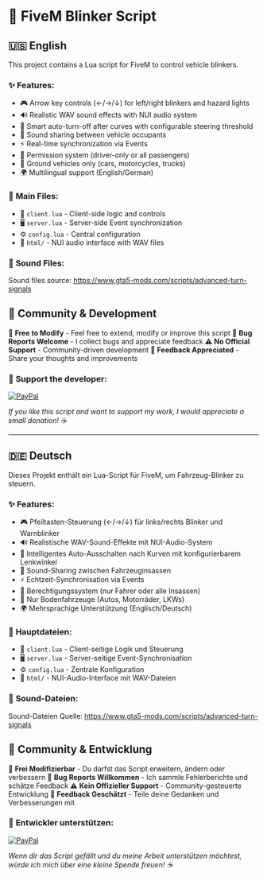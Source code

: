 # 🚗 FiveM Blinker Script

## 🇺🇸 English

This project contains a Lua script for FiveM to control vehicle blinkers.

### ✨ **Features:**

- 🎮 Arrow key controls (←/→/↓) for left/right blinkers and hazard lights
- 🔊 Realistic WAV sound effects with NUI audio system
- 🧠 Smart auto-turn-off after curves with configurable steering threshold
- 👥 Sound sharing between vehicle occupants
- ⚡ Real-time synchronization via Events
- 🔐 Permission system (driver-only or all passengers)
- 🚙 Ground vehicles only (cars, motorcycles, trucks)
- 🌍 Multilingual support (English/German)

### 📁 **Main Files:**

- 📱 `client.lua` - Client-side logic and controls
- 🖥️ `server.lua` - Server-side Event synchronization
- ⚙️ `config.lua` - Central configuration
- 🎵 `html/` - NUI audio interface with WAV files

### 🎵 **Sound Files:**

Sound files source: https://www.gta5-mods.com/scripts/advanced-turn-signals

## 📝 **Community & Development**

🔧 **Free to Modify** - Feel free to extend, modify or improve this script
🐛 **Bug Reports Welcome** - I collect bugs and appreciate feedback
⚠️ **No Official Support** - Community-driven development
💬 **Feedback Appreciated** - Share your thoughts and improvements

### 💝 **Support the developer:**

[![PayPal](https://img.shields.io/badge/PayPal-00457C?style=for-the-badge&logo=paypal&logoColor=white)](https://paypal.me/aleksanderneumaier)

*If you like this script and want to support my work, I would appreciate a small donation! ☕*

---

## 🇩🇪 Deutsch

Dieses Projekt enthält ein Lua-Script für FiveM, um Fahrzeug-Blinker zu steuern.

### ✨ **Features:**

- 🎮 Pfeiltasten-Steuerung (←/→/↓) für links/rechts Blinker und Warnblinker
- 🔊 Realistische WAV-Sound-Effekte mit NUI-Audio-System
- 🧠 Intelligentes Auto-Ausschalten nach Kurven mit konfigurierbarem Lenkwinkel
- 👥 Sound-Sharing zwischen Fahrzeuginsassen
- ⚡ Echtzeit-Synchronisation via Events
- 🔐 Berechtigungssystem (nur Fahrer oder alle Insassen)
- 🚙 Nur Bodenfahrzeuge (Autos, Motorräder, LKWs)
- 🌍 Mehrsprachige Unterstützung (Englisch/Deutsch)

### 📁 **Hauptdateien:**

- 📱 `client.lua` - Client-seitige Logik und Steuerung
- 🖥️ `server.lua` - Server-seitige Event-Synchronisation
- ⚙️ `config.lua` - Zentrale Konfiguration
- 🎵 `html/` - NUI-Audio-Interface mit WAV-Dateien

### 🎵 **Sound-Dateien:**

Sound-Dateien Quelle: https://www.gta5-mods.com/scripts/advanced-turn-signals

## 📝 **Community & Entwicklung**

🔧 **Frei Modifizierbar** - Du darfst das Script erweitern, ändern oder verbessern
🐛 **Bug Reports Willkommen** - Ich sammle Fehlerberichte und schätze Feedback
⚠️ **Kein Offizieller Support** - Community-gesteuerte Entwicklung
💬 **Feedback Geschätzt** - Teile deine Gedanken und Verbesserungen mit

### 💝 **Entwickler unterstützen:**

[![PayPal](https://img.shields.io/badge/PayPal-00457C?style=for-the-badge&logo=paypal&logoColor=white)](https://paypal.me/aleksanderneumaier)

*Wenn dir das Script gefällt und du meine Arbeit unterstützen möchtest, würde ich mich über eine kleine Spende freuen! ☕*
